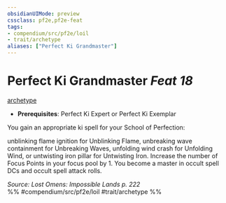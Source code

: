 ```yaml
---
obsidianUIMode: preview
cssclass: pf2e,pf2e-feat
tags:
- compendium/src/pf2e/loil
- trait/archetype
aliases: ["Perfect Ki Grandmaster"]
---
```

# Perfect Ki Grandmaster  *Feat 18*  
[archetype](../../Rules/traits/archetype.md)  

- **Prerequisites**: Perfect Ki Expert or Perfect Ki Exemplar

You gain an appropriate ki spell for your School of Perfection:

unblinking flame ignition for Unblinking Flame, unbreaking wave containment for Unbreaking Waves, unfolding wind crash for Unfolding Wind, or untwisting iron pillar for Untwisting Iron. Increase the number of Focus Points in your focus pool by 1. You become a master in occult spell DCs and occult spell attack rolls.

*Source: Lost Omens: Impossible Lands p. 222*  
%% #compendium/src/pf2e/loil #trait/archetype %%